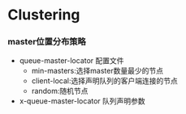 # Clustering
### master位置分布策略
  - queue-master-locator 配置文件
    - min-masters:选择master数量最少的节点
    - client-local:选择声明队列的客户端连接的节点
    - random:随机节点
  - x-queue-master-locator 队列声明参数